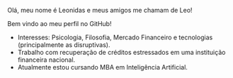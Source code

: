 Olá, meu nome é Leonidas e meus amigos me chamam de Leo!

Bem vindo ao meu perfil no GitHub!

- Interesses: Psicologia, Filosofia, Mercado Financeiro e tecnologias (principalmente as disruptivas).
- Trabalho com recuperação de créditos estressados em uma instituição financeira nacional.
- Atualmente estou cursando MBA em Inteligência Artificial.
